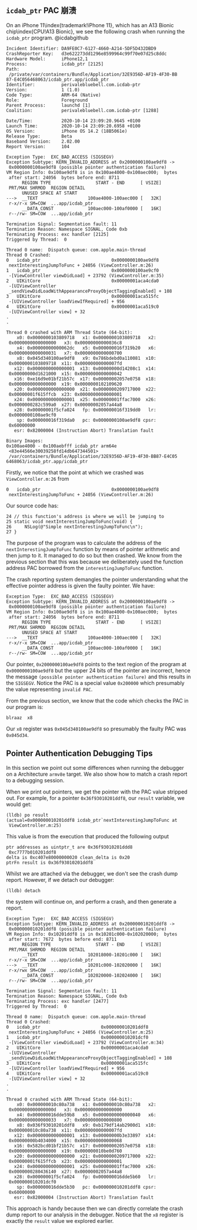 ## `icdab_ptr` PAC 崩溃

On an iPhone 11\index{trademark!iPhone 11}, which has an A13 Bionic chip\index{CPU!A13 Bionic}, we see the following crash when running the `icdab_ptr` program.  @icdabgithub

```
Incident Identifier: DA9FE0C7-6127-4660-A214-5DF5D432DBD9
CrashReporter Key:   d3e622273dd1296e8599964c99f70e07d25c8ddc
Hardware Model:      iPhone12,1
Process:             icdab_ptr [2125]
Path:               
 /private/var/containers/Bundle/Application/32E9356D-AF19-4F30-BB
87-E4C056468063/icdab_ptr.app/icdab_ptr
Identifier:          perivalebluebell.com.icdab-ptr
Version:             1 (1.0)
Code Type:           ARM-64 (Native)
Role:                Foreground
Parent Process:      launchd [1]
Coalition:           perivalebluebell.com.icdab-ptr [1288]

Date/Time:           2020-10-14 23:09:20.9645 +0100
Launch Time:         2020-10-14 23:09:20.6958 +0100
OS Version:          iPhone OS 14.2 (18B5061e)
Release Type:        Beta
Baseband Version:    2.02.00
Report Version:      104

Exception Type:  EXC_BAD_ACCESS (SIGSEGV)
Exception Subtype: KERN_INVALID_ADDRESS at 0x2000000100ae9df8 ->
 0x0000000100ae9df8 (possible pointer authentication failure)
VM Region Info: 0x100ae9df8 is in 0x100ae4000-0x100aec000;  bytes
 after start: 24056  bytes before end: 8711
      REGION TYPE                 START - END      [ VSIZE]
 PRT/MAX SHRMOD  REGION DETAIL
      UNUSED SPACE AT START
--->  __TEXT                   100ae4000-100aec000 [   32K]
 r-x/r-x SM=COW  ...app/icdab_ptr
      __DATA_CONST             100aec000-100af0000 [   16K]
 r--/rw- SM=COW  ...app/icdab_ptr

Termination Signal: Segmentation fault: 11
Termination Reason: Namespace SIGNAL, Code 0xb
Terminating Process: exc handler [2125]
Triggered by Thread:  0

Thread 0 name:  Dispatch queue: com.apple.main-thread
Thread 0 Crashed:
0   icdab_ptr                           0x0000000100ae9df8
 nextInterestingJumpToFunc + 24056 (ViewController.m:26)
1   icdab_ptr                           0x0000000100ae9cf0
 -[ViewController viewDidLoad] + 23792 (ViewController.m:35)
2   UIKitCore                           0x00000001aca4cda0
 -[UIViewController
 _sendViewDidLoadWithAppearanceProxyObjectTaggingEnabled] + 108
3   UIKitCore                           0x00000001aca515fc
 -[UIViewController loadViewIfRequired] + 956
4   UIKitCore                           0x00000001aca519c0
 -[UIViewController view] + 32
.
.

Thread 0 crashed with ARM Thread State (64-bit):
    x0: 0x0000000103809718   x1: 0x0000000103809718   x2:
 0x0000000000000000   x3: 0x00000000000036c8
    x4: 0x00000000000062dc   x5: 0x000000016f319b20   x6:
 0x0000000000000031   x7: 0x0000000000000700
    x8: 0x045d340100ae9df8   x9: 0x786bdebd0a110081  x10:
 0x0000000103809718  x11: 0x00000000000007fd
   x12: 0x0000000000000001  x13: 0x00000000d14208c1  x14:
 0x00000000d1621000  x15: 0x0000000000000042
   x16: 0xe16d9e01bf21b57c  x17: 0x00000002057e0758  x18:
 0x0000000000000000  x19: 0x0000000102109620
   x20: 0x0000000000000000  x21: 0x0000000209717000  x22:
 0x00000001f615ffcb  x23: 0x0000000000000001
   x24: 0x0000000000000001  x25: 0x00000001ffac7000  x26:
 0x0000000282c599a0  x27: 0x00000002057a44a8
   x28: 0x00000001f5cfa024   fp: 0x000000016f319dd0   lr:
 0x0000000100ae9cf0
    sp: 0x000000016f319da0   pc: 0x0000000100ae9df8 cpsr:
 0x60000000
   esr: 0x82000004 (Instruction Abort) Translation fault

Binary Images:
0x100ae4000 - 0x100aebfff icdab_ptr arm64e 
 <83e44566e30039258fd14db647344501>
 /var/containers/Bundle/Application/32E9356D-AF19-4F30-BB87-E4C05
6468063/icdab_ptr.app/icdab_ptr
```

Firstly, we notice that the point at which we crashed was `ViewController.m:26` from
```
0   icdab_ptr                           0x0000000100ae9df8
 nextInterestingJumpToFunc + 24056 (ViewController.m:26)
```

Our source code has:
```
24 // this function's address is where we will be jumping to
25 static void nextInterestingJumpToFunc(void) {
26     NSLog(@"Simple nextInterestingJumpToFunc\n");
27 }
```

The purpose of the program was to calculate the address of the `nextInterestingJumpToFunc` function by means of pointer arithmetic and then jump to it.  It managed to do so but then crashed.  We know from the previous section that this was because we deliberately used the function address PAC borrowed from the `interestingJumpToFunc` function.

The crash reporting system demangles the pointer understanding what the effective pointer address is given the faulty pointer.  We have:
```
Exception Type:  EXC_BAD_ACCESS (SIGSEGV)
Exception Subtype: KERN_INVALID_ADDRESS at 0x2000000100ae9df8 ->
 0x0000000100ae9df8 (possible pointer authentication failure)
VM Region Info: 0x100ae9df8 is in 0x100ae4000-0x100aec000;  bytes
 after start: 24056  bytes before end: 8711
      REGION TYPE                 START - END      [ VSIZE]
 PRT/MAX SHRMOD  REGION DETAIL
      UNUSED SPACE AT START
--->  __TEXT                   100ae4000-100aec000 [   32K]
 r-x/r-x SM=COW  ...app/icdab_ptr
      __DATA_CONST             100aec000-100af0000 [   16K]
 r--/rw- SM=COW  ...app/icdab_ptr
```

Our pointer, `0x2000000100ae9df8` points to the text region of the program at `0x0000000100ae9df8` but the upper 24 bits of the pointer are incorrect, hence the message `(possible pointer authentication failure)` and this results in the `SIGSEGV`.  Notice the PAC is a special value `0x200000` which presumably the value representing `invalid PAC`.

From the previous section, we know that the code which checks the PAC in our program is:
```
blraaz  x8
```

Our `x8` register was `0x045d340100ae9df8` so presumably the faulty PAC was `0x045d34`.

## Pointer Authentication Debugging Tips

In this section we point out some differences when running the debugger on a Architecture `armv8e` target.  We also show how to match a crash report to a debugging session.

When we print out pointers, we get the pointer with the PAC value stripped out.  For example, for a pointer `0x36f93010201ddf8`, our `result` variable, we would get:
```
(lldb) po result
(actual=0x000000010201ddf8 icdab_ptr`nextInterestingJumpToFunc at
 ViewController.m:25)
```

This value is from the execution that produced the following output
```
ptr addresses as uintptr_t are 0x36f93010201ddd8
 0xc7777b010201ddf8
delta is 0xc407e80000000020 clean_delta is 0x20
ptrFn result is 0x36f93010201ddf8
```

Whilst we are attached via the debugger, we don't see the crash dump report.  However, if we detach our debugger:
```
(lldb) detach
```
the system will continue on, and perform a crash, and then generate a report.

```
Exception Type:  EXC_BAD_ACCESS (SIGSEGV)
Exception Subtype: KERN_INVALID_ADDRESS at 0x200000010201ddf8 ->
 0x000000010201ddf8 (possible pointer authentication failure)
VM Region Info: 0x10201ddf8 is in 0x10201c000-0x102020000;  bytes
 after start: 7672  bytes before end: 8711
      REGION TYPE                 START - END      [ VSIZE]
 PRT/MAX SHRMOD  REGION DETAIL
      __TEXT                   102018000-10201c000 [   16K]
 r-x/r-x SM=COW  ...app/icdab_ptr
--->  __TEXT                   10201c000-102020000 [   16K]
 r-x/rwx SM=COW  ...app/icdab_ptr
      __DATA_CONST             102020000-102024000 [   16K]
 r--/rw- SM=COW  ...app/icdab_ptr

Termination Signal: Segmentation fault: 11
Termination Reason: Namespace SIGNAL, Code 0xb
Terminating Process: exc handler [2477]
Triggered by Thread:  0

Thread 0 name:  Dispatch queue: com.apple.main-thread
Thread 0 Crashed:
0   icdab_ptr                     	0x000000010201ddf8
 nextInterestingJumpToFunc + 24056 (ViewController.m:25)
1   icdab_ptr                     	0x000000010201dcf0
 -[ViewController viewDidLoad] + 23792 (ViewController.m:34)
2   UIKitCore                     	0x00000001aca4cda0
 -[UIViewController
 _sendViewDidLoadWithAppearanceProxyObjectTaggingEnabled] + 108
3   UIKitCore                     	0x00000001aca515fc
 -[UIViewController loadViewIfRequired] + 956
4   UIKitCore                     	0x00000001aca519c0
 -[UIViewController view] + 32
.
.

Thread 0 crashed with ARM Thread State (64-bit):
    x0: 0x000000010c80a738   x1: 0x000000010c80a738   x2:
 0x000000000000000d   x3: 0x0000000000000000
    x4: 0x000000016dde59b8   x5: 0x0000000000000040   x6:
 0x0000000000000033   x7: 0x0000000000000800
    x8: 0x036f93010201ddf8   x9: 0xb179df14ab2900d1  x10:
 0x000000010c80a738  x11: 0x00000000000007fd
   x12: 0x0000000000000001  x13: 0x00000000b3e33897  x14:
 0x00000000b4034000  x15: 0x0000000000000068
   x16: 0x582bcd01bf21b57c  x17: 0x00000002057e0758  x18:
 0x0000000000000000  x19: 0x000000010be0d760
   x20: 0x0000000000000000  x21: 0x0000000209717000  x22:
 0x00000001f615ffcb  x23: 0x0000000000000001
   x24: 0x0000000000000001  x25: 0x00000001ffac7000  x26:
 0x0000000280436140  x27: 0x00000002057a44a8
   x28: 0x00000001f5cfa024   fp: 0x000000016dde5b60   lr:
 0x000000010201dcf0
    sp: 0x000000016dde5b30   pc: 0x000000010201ddf8 cpsr:
 0x60000000
   esr: 0x82000004 (Instruction Abort) Translation fault
```

This approach is handy because then we can directly correlate the crash dump report to our analysis in the debugger.  Notice that the `x8` register is exactly the `result` value we explored earlier.
